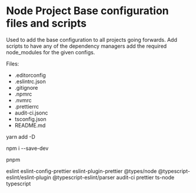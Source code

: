 # Node Project Base configuration files and scripts

Used to add the base configuration to all projects going forwards.
Add scripts to have any of the dependency managers add the required node_modules for the given configs.

Files:

- .editorconfig
- .eslintrc.json
- .gitignore
- .npmrc
- .nvmrc
- .prettierrc
- audit-ci.jsonc
- tsconfig.json
- README.md



yarn add -D

npm i --save-dev

pnpm 

eslint eslint-config-prettier eslint-plugin-prettier @types/node @typescript-eslint/eslint-plugin @typescript-eslint/parser audit-ci prettier ts-node typescript
